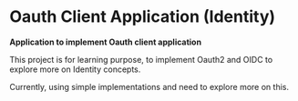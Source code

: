 # Oauth Client Application (Identity)

**Application to implement Oauth client application**

This project is for learning purpose, to implement Oauth2 and OIDC to explore more on Identity concepts.

Currently, using simple implementations and need to explore more on this.